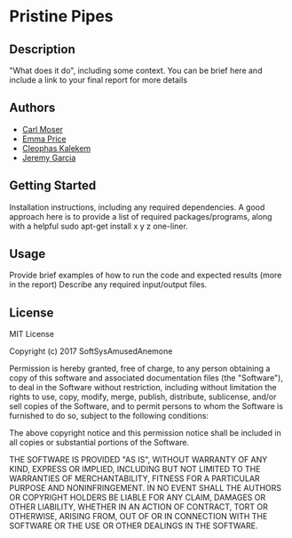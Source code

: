 # Pristine Pipes

## Description

"What does it do", including some context. You can be brief here and include a link to your final report for more details

## Authors
* [Carl Moser](https://github.com/cmoser96)
* [Emma Price](https://github.com/ejprice54321)
* [Cleophas Kalekem](https://github.com/kalekem)
* [Jeremy Garcia](https://github.com/jag-123)

## Getting Started

Installation instructions, including any required dependencies. A good approach here is to provide a list of required packages/programs, along with a helpful sudo apt-get install x y z one-liner.

## Usage

Provide brief examples of how to run the code and expected results (more in the report)
Describe any required input/output files.

## License
MIT License

Copyright (c) 2017 SoftSysAmusedAnemone

Permission is hereby granted, free of charge, to any person obtaining a copy of this software and associated documentation files (the "Software"), to deal in the Software without restriction, including without limitation the rights to use, copy, modify, merge, publish, distribute, sublicense, and/or sell copies of the Software, and to permit persons to whom the Software is furnished to do so, subject to the following conditions:

The above copyright notice and this permission notice shall be included in all copies or substantial portions of the Software.

THE SOFTWARE IS PROVIDED "AS IS", WITHOUT WARRANTY OF ANY KIND, EXPRESS OR IMPLIED, INCLUDING BUT NOT LIMITED TO THE WARRANTIES OF MERCHANTABILITY, FITNESS FOR A PARTICULAR PURPOSE AND NONINFRINGEMENT. IN NO EVENT SHALL THE AUTHORS OR COPYRIGHT HOLDERS BE LIABLE FOR ANY CLAIM, DAMAGES OR OTHER LIABILITY, WHETHER IN AN ACTION OF CONTRACT, TORT OR OTHERWISE, ARISING FROM, OUT OF OR IN CONNECTION WITH THE SOFTWARE OR THE USE OR OTHER DEALINGS IN THE SOFTWARE.

